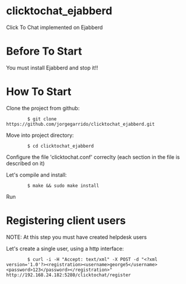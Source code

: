 clicktochat_ejabberd
====================

Click To Chat implemented on Ejabberd

Before To Start
====

You must install Ejabberd and stop it!!

How To Start
====

Clone the project from github:

			$ git clone https://github.com/jorgegarrido/clicktochat_ejabberd.git

Move into project directory:

			$ cd clicktochat_ejabberd

Configure the file 'clicktochat.conf' correclty (each section in the file is described on it)

Let's compile and install:

			$ make && sudo make install

Run 

Registering client users
====

NOTE: At this step you must have created helpdesk users

Let's create a single user, using a http interface:

			$ curl -i -H "Accept: text/xml" -X POST -d "<?xml version='1.0'?><registration><username>george5</username><password>123</password></registration>" http://192.168.24.182:5280/clicktochat/register